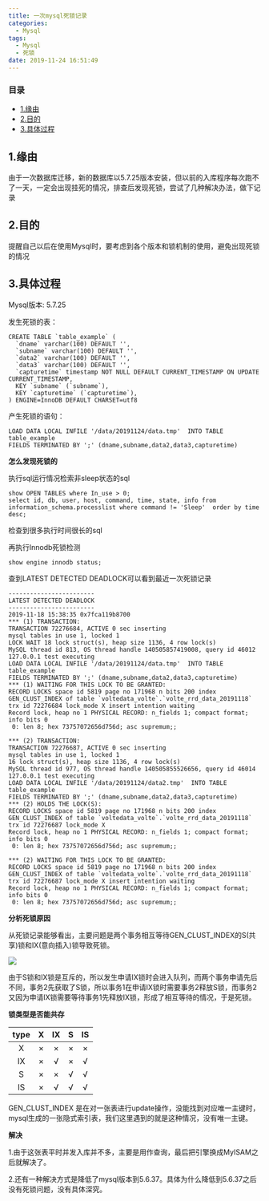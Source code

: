 ```yaml
---
title: 一次mysql死锁记录
categories:
  - Mysql
tags:
  - Mysql
  - 死锁
date: 2019-11-24 16:51:49
---
```


### 目录
* [1.缘由](#1-缘由)
* [2.目的](#2-目的)
* [3.具体过程](#3-具体过程)

## 1.缘由

由于一次数据库迁移，新的数据库以5.7.25版本安装，但以前的入库程序每次跑不了一天，一定会出现挂死的情况，排查后发现死锁，尝试了几种解决办法，做下记录

## 2.目的

提醒自己以后在使用Mysql时，要考虑到各个版本和锁机制的使用，避免出现死锁的情况

## 3.具体过程

Mysql版本: 5.7.25

发生死锁的表：
```
CREATE TABLE `table_example` (
  `dname` varchar(100) DEFAULT '',
  `subname` varchar(100) DEFAULT '',
  `data2` varchar(100) DEFAULT '',
  `data3` varchar(100) DEFAULT '',
  `capturetime` timestamp NOT NULL DEFAULT CURRENT_TIMESTAMP ON UPDATE CURRENT_TIMESTAMP,
  KEY `subname` (`subname`),
  KEY `capturetime` (`capturetime`),
) ENGINE=InnoDB DEFAULT CHARSET=utf8 
```

产生死锁的语句：
```
LOAD DATA LOCAL INFILE '/data/20191124/data.tmp'  INTO TABLE table_example 
FIELDS TERMINATED BY ';' (dname,subname,data2,data3,capturetime)
```

**怎么发现死锁的**

执行sql运行情况检索非sleep状态的sql
```
show OPEN TABLES where In_use > 0;
select id, db, user, host, command, time, state, info from 
information_schema.processlist where command != 'Sleep'  order by time desc;
```

检查到很多执行时间很长的sql

再执行Innodb死锁检测
```
show engine innodb status;
```

查到LATEST DETECTED DEADLOCK可以看到最近一次死锁记录

```
------------------------
LATEST DETECTED DEADLOCK
------------------------
2019-11-18 15:38:35 0x7fca119b8700
*** (1) TRANSACTION:
TRANSACTION 72276684, ACTIVE 0 sec inserting
mysql tables in use 1, locked 1
LOCK WAIT 18 lock struct(s), heap size 1136, 4 row lock(s)
MySQL thread id 813, OS thread handle 140505857419008, query id 46012 127.0.0.1 test executing
LOAD DATA LOCAL INFILE '/data/20191124/data.tmp'  INTO TABLE table_example 
FIELDS TERMINATED BY ';' (dname,subname,data2,data3,capturetime)
*** (1) WAITING FOR THIS LOCK TO BE GRANTED:
RECORD LOCKS space id 5819 page no 171968 n bits 200 index GEN_CLUST_INDEX of table `voltedata_volte`.`volte_rrd_data_20191118` trx id 72276684 lock_mode X insert intention waiting
Record lock, heap no 1 PHYSICAL RECORD: n_fields 1; compact format; info bits 0
 0: len 8; hex 73757072656d756d; asc supremum;;

*** (2) TRANSACTION:
TRANSACTION 72276687, ACTIVE 0 sec inserting
mysql tables in use 1, locked 1
16 lock struct(s), heap size 1136, 4 row lock(s)
MySQL thread id 977, OS thread handle 140505855526656, query id 46014 127.0.0.1 test executing
LOAD DATA LOCAL INFILE '/data/20191124/data2.tmp'  INTO TABLE table_example 
FIELDS TERMINATED BY ';' (dname,subname,data2,data3,capturetime)
*** (2) HOLDS THE LOCK(S):
RECORD LOCKS space id 5819 page no 171968 n bits 200 index GEN_CLUST_INDEX of table `voltedata_volte`.`volte_rrd_data_20191118` trx id 72276687 lock_mode X
Record lock, heap no 1 PHYSICAL RECORD: n_fields 1; compact format; info bits 0
 0: len 8; hex 73757072656d756d; asc supremum;;

*** (2) WAITING FOR THIS LOCK TO BE GRANTED:
RECORD LOCKS space id 5819 page no 171968 n bits 200 index GEN_CLUST_INDEX of table `voltedata_volte`.`volte_rrd_data_20191118` trx id 72276687 lock_mode X insert intention waiting
Record lock, heap no 1 PHYSICAL RECORD: n_fields 1; compact format; info bits 0
 0: len 8; hex 73757072656d756d; asc supremum;;
```

**分析死锁原因**

从死锁记录能够看出，主要问题是两个事务相互等待GEN_CLUST_INDEX的S(共享)锁和IX(意向插入)锁导致死锁。

![](./img/article/dead_lock01.png)

由于S锁和IX锁是互斥的，所以发生申请IX锁时会进入队列，而两个事务申请先后不同，事务2先获取了S锁，所以事务1在申请IX锁时需要事务2释放S锁，而事务2又因为申请IX锁需要等待事务1先释放IX锁，形成了相互等待的情况，于是死锁。

**锁类型是否能共存**

| type | X | IX | S | IS |
| :----------:| :-----------:|  :-----------:|  :-----------:|  :-----------:| 
| X | × | × | × | × |
| IX | × | √ | × | √ |
| S | × | × | √ | √ |
| IS | × | √ | √ | √ |

GEN_CLUST_INDEX 是在对一张表进行update操作，没能找到对应唯一主键时，mysql生成的一张隐式索引表，我们这里遇到的就是这种情况，没有唯一主键。

**解决**

1.由于这张表平时并发入库并不多，主要是用作查询，最后把引擎换成MyISAM之后就解决了。

2.还有一种解决方式是降低了mysql版本到5.6.37。具体为什么降低到5.6.37之后没有死锁问题，没有具体深究。


